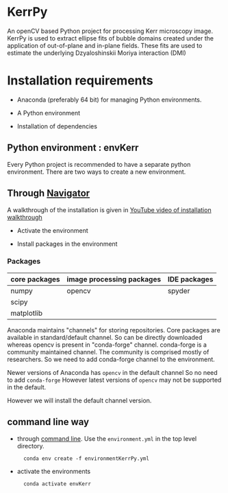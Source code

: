 # KerrPy
An openCV based Python project for processing Kerr microscopy image. KerrPy is used to extract ellipse fits of  bubble domains created under the application of out-of-plane and in-plane fields. These fits are used to estimate the underlying Dzyaloshinskii Moriya interaction (DMI)

# Installation requirements

- Anaconda (preferably 64 bit) for managing Python environments.

- A Python environment

- Installation of dependencies

## Python environment : envKerr

Every Python project is recommended to have a separate python environment. There are two ways to create a new environment.

## Through [Navigator]((https://docs.anaconda.com/anaconda/navigator/tutorials/create-python35-environment/?highlight=environment%20create#creating-a-python-3-5-environment-from-anaconda2-or-anaconda3))

A walkthrough of the installation is given in  [YouTube video of installation walkthrough](https://www.youtube.com/watch?v=8bzp04TeE3I)

- Activate the environment

- Install packages in the environment

### Packages

core packages |	image processing packages | IDE packages
--- | ---- | ---
numpy	| 		opencv	|	spyder
scipy	|	|
matplotlib	|	|

Anaconda maintains "channels" for storing repositories.
Core packages are available in standard/default channel.
So can be directly downloaded
whereas
opencv is present in "conda-forge" channel.
conda-forge is a community maintained channel.
The community is comprised mostly of researchers.
So we need to add conda-forge channel to the environment.


Newer versions of Anaconda has `opencv` in the default channel
So no need to add `conda-forge`
However latest versions of `opencv` may not be supported in the default.

However we will install the default channel version.

## command line way

- through [command line](https://docs.conda.io/projects/conda/en/latest/user-guide/tasks/manage-environments.html#creating-an-environment-from-an-environment-yml-file). Use the `environment.yml` in the top level directory.

		conda env create -f environmentKerrPy.yml

- activate the environments

		conda activate envKerr
